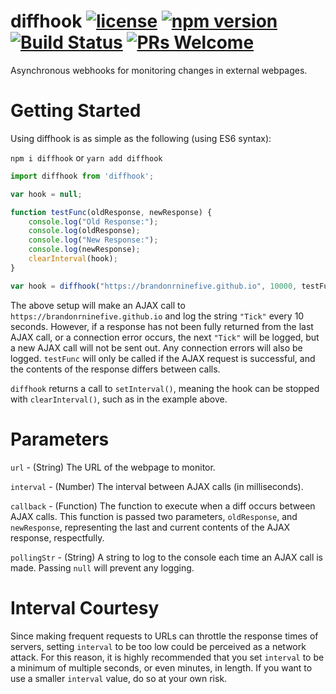 diffhook [![license](https://img.shields.io/github/license/brandonrninefive/diffhook.svg)](https://github.com/brandonrninefive/diffhook/blob/master/LICENSE.md) [![npm version](https://img.shields.io/npm/v/diffhook.svg)](https://www.npmjs.com/package/diffhook) [![Build Status](https://travis-ci.org/brandonrninefive/diffhook.svg?branch=master)](https://travis-ci.org/brandonrninefive/diffhook) [![PRs Welcome](https://img.shields.io/badge/PRs-welcome-brightgreen.svg)](https://github.com/brandonrninefive/diffhook/issues)  
===

Asynchronous webhooks for monitoring changes in external webpages. 

Getting Started
==

Using diffhook is as simple as the following (using ES6 syntax):

`npm i diffhook` or `yarn add diffhook`

```javascript
import diffhook from 'diffhook';

var hook = null;

function testFunc(oldResponse, newResponse) {
	console.log("Old Response:");
	console.log(oldResponse);
	console.log("New Response:");
	console.log(newResponse);
	clearInterval(hook);
}

var hook = diffhook("https://brandonrninefive.github.io", 10000, testFunc, "Tick");
```

The above setup will make an AJAX call to `https://brandonrninefive.github.io` and log the string `"Tick"` every 10 seconds. However, if a response has not been fully returned from the last AJAX call, or a connection error occurs, the next `"Tick"` will be logged, but a new AJAX call will not be sent out. Any connection errors will also be logged. `testFunc` will only be called if the AJAX request is successful, and the contents of the response differs between calls.

`diffhook` returns a call to `setInterval()`, meaning the hook can be stopped with `clearInterval()`, such as in the example above.

Parameters
==

`url` - (String) The URL of the webpage to monitor.

`interval` - (Number) The interval between AJAX calls (in milliseconds).

`callback` - (Function) The function to execute when a diff occurs between AJAX calls. This function is passed two parameters, `oldResponse`, and `newResponse`, representing the last and current contents of the AJAX response, respectfully.

`pollingStr` - (String) A string to log to the console each time an AJAX call is made. Passing `null` will prevent any logging.

Interval Courtesy
==

Since making frequent requests to URLs can throttle the response times of servers, setting `interval` to be too low could be perceived as a network attack. For this reason, it is highly recommended that you set `interval` to be a minimum of multiple seconds, or even minutes, in length. If you want to use a smaller `interval` value, do so at your own risk.
